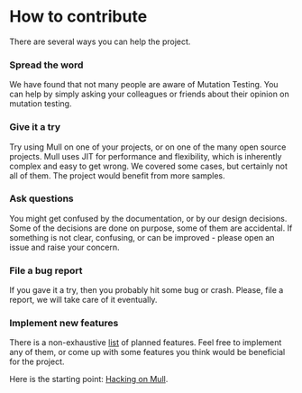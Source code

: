 # How to contribute

There are several ways you can help the project.

### Spread the word

We have found that not many people are aware of Mutation Testing. You can help
by simply asking your colleagues or friends about their opinion on mutation testing.

### Give it a try

Try using Mull on one of your projects, or on one of the many open source
projects. Mull uses JIT for performance and flexibility, which is inherently
complex and easy to get wrong. We covered some cases, but certainly not all of
them. The project would benefit from more samples.

### Ask questions

You might get confused by the documentation, or by our design decisions. Some of
the decisions are done on purpose, some of them are accidental. If something is
not clear, confusing, or can be improved - please open an issue and raise your
concern.

### File a bug report

If you gave it a try, then you probably hit some bug or crash. Please, file
a report, we will take care of it eventually.

### Implement new features

There is a non-exhaustive [list](https://github.com/mull-project/mull/issues)
of planned features. Feel free to implement any of them, or come up with some
features you think would be beneficial for the project.

Here is the starting point: [Hacking on Mull](https://mull.readthedocs.io/en/latest/HackingOnMull.html).

